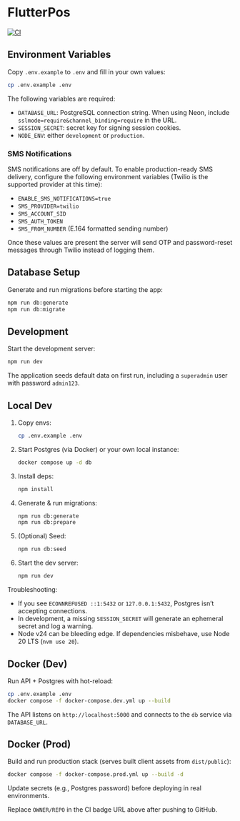 # FlutterPos

[![CI](https://github.com/OWNER/REPO/actions/workflows/ci.yml/badge.svg)](https://github.com/OWNER/REPO/actions/workflows/ci.yml)

## Environment Variables

Copy `.env.example` to `.env` and fill in your own values:

```bash
cp .env.example .env
```

The following variables are required:

- `DATABASE_URL`: PostgreSQL connection string. When using Neon, include `sslmode=require&channel_binding=require` in the URL.
- `SESSION_SECRET`: secret key for signing session cookies.
- `NODE_ENV`: either `development` or `production`.

### SMS Notifications

SMS notifications are off by default. To enable production-ready SMS delivery, configure the following environment variables (Twilio is the supported provider at this time):

- `ENABLE_SMS_NOTIFICATIONS=true`
- `SMS_PROVIDER=twilio`
- `SMS_ACCOUNT_SID`
- `SMS_AUTH_TOKEN`
- `SMS_FROM_NUMBER` (E.164 formatted sending number)

Once these values are present the server will send OTP and password-reset messages through Twilio instead of logging them.

## Database Setup

Generate and run migrations before starting the app:

```bash
npm run db:generate
npm run db:migrate
```

## Development

Start the development server:

```bash
npm run dev
```

The application seeds default data on first run, including a `superadmin` user with password `admin123`.

## Local Dev

1. Copy envs:
   ```bash
   cp .env.example .env
   ```

2. Start Postgres (via Docker) or your own local instance:

   ```bash
   docker compose up -d db
   ```

3. Install deps:

   ```bash
   npm install
   ```

4. Generate & run migrations:

   ```bash
   npm run db:generate
   npm run db:prepare
   ```

5. (Optional) Seed:

   ```bash
   npm run db:seed
   ```

6. Start the dev server:

   ```bash
   npm run dev
   ```

Troubleshooting:

* If you see `ECONNREFUSED ::1:5432` or `127.0.0.1:5432`, Postgres isn’t accepting connections.
* In development, a missing `SESSION_SECRET` will generate an ephemeral secret and log a warning.
* Node v24 can be bleeding edge. If dependencies misbehave, use Node 20 LTS (`nvm use 20`).

## Docker (Dev)

Run API + Postgres with hot-reload:

```bash
cp .env.example .env
docker compose -f docker-compose.dev.yml up --build
```

The API listens on `http://localhost:5000` and connects to the `db` service via `DATABASE_URL`.

## Docker (Prod)

Build and run production stack (serves built client assets from `dist/public`):

```bash
docker compose -f docker-compose.prod.yml up --build -d
```

Update secrets (e.g., Postgres password) before deploying in real environments.

Replace `OWNER/REPO` in the CI badge URL above after pushing to GitHub.
